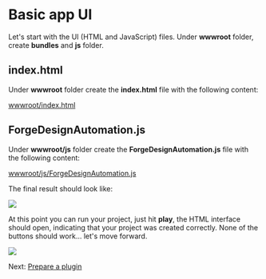 # Basic app UI

Let's start with the UI (HTML and JavaScript) files. Under **wwwroot** folder, create **bundles** and **js** folder.

## index.html

Under **wwwroot** folder create the **index.html** file with the following content:

[wwwroot/index.html](_snippets/modifymodels/netcore/wwwroot/index.html ':include :type=code html')

## ForgeDesignAutomation.js

Under **wwwroot/js** folder create the **ForgeDesignAutomation.js** file with the following content:

[wwwroot/js/ForgeDesignAutomation.js](_snippets/modifymodels/netcore/wwwroot/js/ForgeDesignAutomation.js ':include :type=code javascript')

The final result should look like:

![](_media/designautomation/netcore/basefiles.png)

At this point you can run your project, just hit **play**, the HTML interface should open, indicating that your project was created correctly. None of the buttons should work... let's move forward.

![](_media/net/start_debug.png) 

Next: [Prepare a plugin](designautomation/appbundle/)